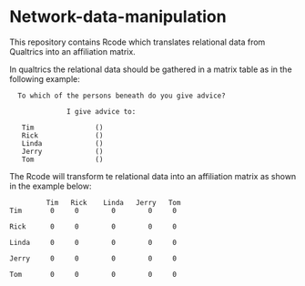 # Network-data-manipulation
This repository contains Rcode which translates relational data from Qualtrics into an affiliation matrix.

In qualtrics the relational data should be gathered in a matrix table as in the following example: 

      To which of the persons beneath do you give advice?

                  I give advice to:
                  
       Tim               ()
       Rick              ()
       Linda             ()
       Jerry             ()
       Tom               ()


The Rcode will transform te relational data into an affiliation matrix as shown in the example below: 


             Tim   Rick    Linda   Jerry   Tom 
    Tim       0     0        0        0     0
    
    Rick      0     0        0        0     0
    
    Linda     0     0        0        0     0
    
    Jerry     0     0        0        0     0
    
    Tom       0     0        0        0     0
 
